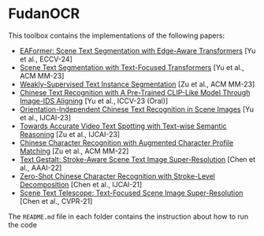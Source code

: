 # FudanOCR

This toolbox contains the implementations of the following papers:

* [EAFormer: Scene Text Segmentation with Edge-Aware Transformers](https://arxiv.org/abs/2407.17020) [Yu et al., ECCV-24]
* [Scene Text Segmentation with Text-Focused Transformers](https://dl.acm.org/doi/abs/10.1145/3581783.3611755) [Yu et al., ACM MM-23]
* [Weakly-Supervised Text Instance Segmentation](https://dl.acm.org/doi/abs/10.1145/3581783.3612243) [Zu et al., ACM MM-23]
* [Chinese Text Recognition with A Pre-Trained CLIP-Like Model Through Image-IDS Aligning](https://openaccess.thecvf.com/content/ICCV2023/html/Yu_Chinese_Text_Recognition_with_A_Pre-Trained_CLIP-Like_Model_Through_Image-IDS_ICCV_2023_paper.html) [Yu et al., ICCV-23 (Oral)]
* [Orientation-Independent Chinese Text Recognition in Scene Images](https://arxiv.org/abs/2309.01081) [Yu et al., IJCAI-23]
* [Towards Accurate Video Text Spotting with Text-wise Semantic Reasoning](https:) [Zu et al., IJCAI-23]
* [Chinese Character Recognition with Augmented Character Profile Matching](https://dl.acm.org/doi/abs/10.1145/3503161.3547827) [Zu et al., ACM MM-22]
* [Text Gestalt: Stroke-Aware Scene Text Image Super-Resolution](https://arxiv.org/pdf/2112.08171.pdf) [Chen et al., AAAI-22]
* [Zero-Shot Chinese Character Recognition with Stroke-Level Decomposition](https://github.com/FudanVI/FudanOCR/tree/main/stroke-level-decomposition/document) [Chen et al., IJCAI-21]
* [Scene Text Telescope: Text-Focused Scene Image Super-Resolution](https://openaccess.thecvf.com/content/CVPR2021/html/Chen_Scene_Text_Telescope_Text-Focused_Scene_Image_Super-Resolution_CVPR_2021_paper.html) [Chen et al., CVPR-21]

The ```README.md``` file in each folder contains the instruction about how to run the code
